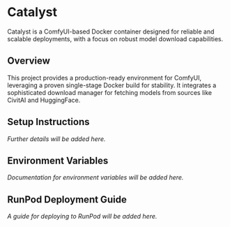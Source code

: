 # Catalyst

Catalyst is a ComfyUI-based Docker container designed for reliable and scalable deployments, with a focus on robust model download capabilities.

## Overview

This project provides a production-ready environment for ComfyUI, leveraging a proven single-stage Docker build for stability. It integrates a sophisticated download manager for fetching models from sources like CivitAI and HuggingFace.

## Setup Instructions

*Further details will be added here.*

## Environment Variables

*Documentation for environment variables will be added here.*

## RunPod Deployment Guide

*A guide for deploying to RunPod will be added here.*
